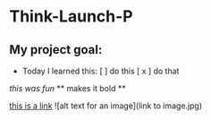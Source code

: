 # Think-Launch-P

## My project goal:
- Today I learned this:
[ ] do this
[ x ] do that

*this was fun*
** makes it bold **

[this is a link](http://link.com)
![alt text for an image](link to image.jpg)
